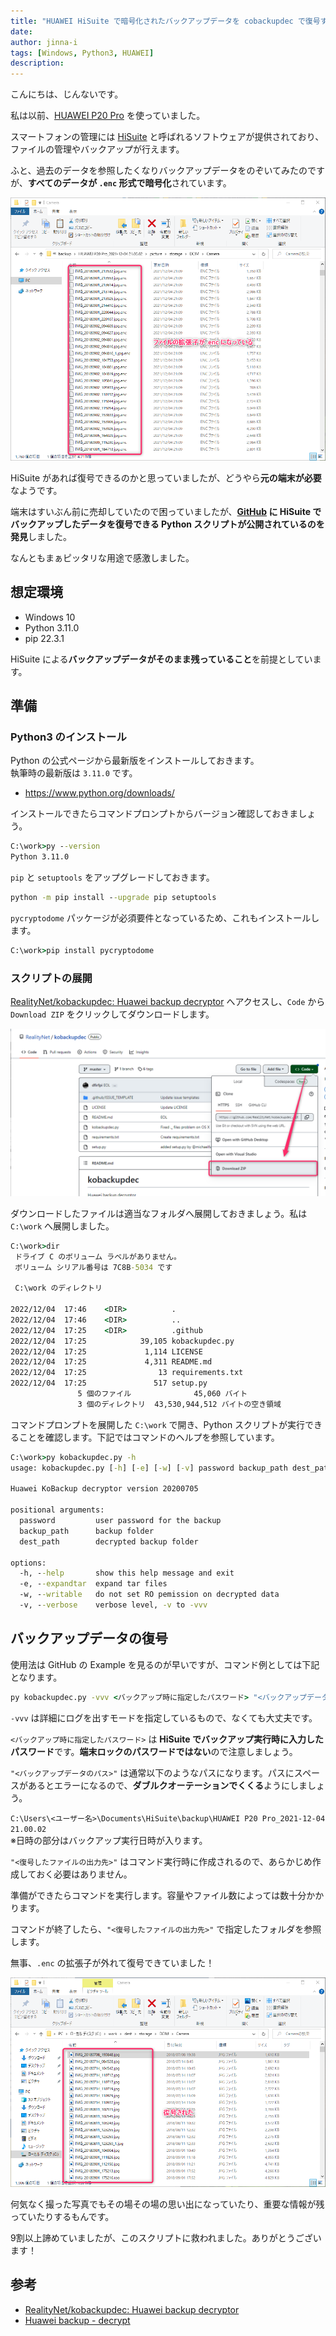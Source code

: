 ```yaml
---
title: "HUAWEI HiSuite で暗号化されたバックアップデータを cobackupdec で復号する"
date: 
author: jinna-i
tags: [Windows, Python3, HUAWEI]
description: 
---
```


こんにちは、じんないです。

私は以前、[HUAWEI P20 Pro](https://consumer.huawei.com/jp/phones/p20-pro/specs/) を使っていました。

スマートフォンの管理には [HiSuite](https://consumer.huawei.com/jp/support/hisuite/) と呼ばれるソフトウェアが提供されており、ファイルの管理やバックアップが行えます。

ふと、過去のデータを参照したくなりバックアップデータをのぞいてみたのですが、**すべてのデータが `.enc` 形式で暗号化**されています。

![](images/001.png)

HiSuite があれば復号できるのかと思っていましたが、どうやら**元の端末が必要**なようです。

端末はすいぶん前に売却していたので困っていましたが、**[GitHub](https://github.com/RealityNet/kobackupdec) に HiSuite でバックアップしたデータを復号できる Python スクリプトが公開されているのを発見**しました。

なんともまぁピッタリな用途で感激しました。

## 想定環境

- Windows 10
- Python 3.11.0
- pip 22.3.1

HiSuite による**バックアップデータがそのまま残っていること**を前提としています。  

## 準備
### Python3 のインストール

Python の公式ページから最新版をインストールしておきます。  
執筆時の最新版は `3.11.0` です。

- https://www.python.org/downloads/

インストールできたらコマンドプロンプトからバージョン確認しておきましょう。

```cmd
C:\work>py --version
Python 3.11.0
```

`pip` と `setuptools` をアップグレードしておきます。

```cmd
python -m pip install --upgrade pip setuptools
```

`pycryptodome` パッケージが必須要件となっているため、これもインストールします。

```cmd
C:\work>pip install pycryptodome
```

### スクリプトの展開

[RealityNet/kobackupdec: Huawei backup decryptor](https://github.com/RealityNet/kobackupdec) へアクセスし、`Code` から `Download ZIP` をクリックしてダウンロードします。

![](images/002.png)

ダウンロードしたファイルは適当なフォルダへ展開しておきましょう。私は `C:\work` へ展開しました。

```cmd
C:\work>dir
 ドライブ C のボリューム ラベルがありません。
 ボリューム シリアル番号は 7C8B-5034 です

 C:\work のディレクトリ

2022/12/04  17:46    <DIR>          .
2022/12/04  17:46    <DIR>          ..
2022/12/04  17:25    <DIR>          .github
2022/12/04  17:25            39,105 kobackupdec.py
2022/12/04  17:25             1,114 LICENSE
2022/12/04  17:25             4,311 README.md
2022/12/04  17:25                13 requirements.txt
2022/12/04  17:25               517 setup.py
               5 個のファイル              45,060 バイト
               3 個のディレクトリ  43,530,944,512 バイトの空き領域
```

コマンドプロンプトを展開した `C:\work` で開き、Python スクリプトが実行できることを確認します。下記ではコマンドのヘルプを参照しています。

```cmd
C:\work>py kobackupdec.py -h
usage: kobackupdec.py [-h] [-e] [-w] [-v] password backup_path dest_path

Huawei KoBackup decryptor version 20200705

positional arguments:
  password         user password for the backup
  backup_path      backup folder
  dest_path        decrypted backup folder

options:
  -h, --help       show this help message and exit
  -e, --expandtar  expand tar files
  -w, --writable   do not set RO pemission on decrypted data
  -v, --verbose    verbose level, -v to -vvv
```

## バックアップデータの復号

使用法は GitHub の Example を見るのが早いですが、コマンド例としては下記となります。

```cmd
py kobackupdec.py -vvv <バックアップ時に指定したパスワード> "<バックアップデータのパス>" "<復号したファイルの出力先>"
```

`-vvv` は詳細にログを出すモードを指定しているもので、なくても大丈夫です。

`<バックアップ時に指定したパスワード>` は **HiSuite でバックアップ実行時に入力したパスワード**です。**端末ロックのパスワードではない**ので注意しましょう。

`"<バックアップデータのパス>"` は通常以下のようなパスになります。パスにスペースがあるとエラーになるので、**ダブルクオーテーションでくくる**ようにしましょう。

`C:\Users\<ユーザー名>\Documents\HiSuite\backup\HUAWEI P20 Pro_2021-12-04 21.00.02`  
※日時の部分はバックアップ実行日時が入ります。

`"<復号したファイルの出力先>"` はコマンド実行時に作成されるので、あらかじめ作成しておく必要はありません。

準備ができたらコマンドを実行します。容量やファイル数によっては数十分かかります。

コマンドが終了したら、`"<復号したファイルの出力先>"` で指定したフォルダを参照します。

無事、`.enc` の拡張子が外れて復号できていました！

![](images/003.png)

何気なく撮った写真でもその場その場の思い出になっていたり、重要な情報が残っていたりするもんです。

9割以上諦めていましたが、このスクリプトに救われました。ありがとうございます！

## 参考

- [RealityNet/kobackupdec: Huawei backup decryptor](https://github.com/RealityNet/kobackupdec)
- [Huawei backup - decrypt](https://www.linkedin.com/pulse/huawei-backup-decrypt-gherardo-magnini)
